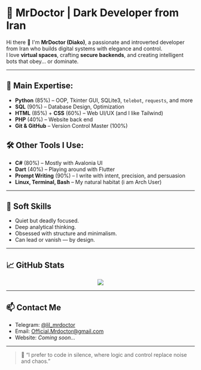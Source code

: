 # 🥷 MrDoctor | Dark Developer from Iran

Hi there 👋 I'm **MrDoctor (Diako)**, a passionate and introverted developer from Iran who builds digital systems with elegance and control.  
I love **virtual spaces**, crafting **secure backends**, and creating intelligent bots that obey... or dominate.

---

## 🧠 Main Expertise:
- **Python** (85%) – OOP, Tkinter GUI, SQLite3, `telebot`, `requests`, and more
- **SQL** (90%) – Database Design, Optimization
- **HTML** (85%) + **CSS** (60%) – Web UI/UX (and I like Tailwind)
- **PHP** (40%) – Website back end 
- **Git & GitHub** – Version Control Master (100%)

## 🛠️ Other Tools I Use:
- **C#** (80%) – Mostly with Avalonia UI
- **Dart** (40%) – Playing around with Flutter
- **Prompt Writing** (90%) – I write with intent, precision, and persuasion
- **Linux, Terminal, Bash** – My natural habitat (i am Arch User)

---

## 🎯 Soft Skills
- Quiet but deadly focused.
- Deep analytical thinking.
- Obsessed with structure and minimalism.
- Can lead or vanish — by design.

---

## 📈 GitHub Stats
<p align="center">
  <img src="https://github-readme-stats.vercel.app/api?username=xMrDoctor&show_icons=true&theme=radical"/>
<!--   <img src="https://github-readme-streak-stats.herokuapp.com/?user=xMrDoctor&theme=radical"/>
  <img src="https://github-readme-stats.vercel.app/api/top-langs/?username=xMrDoctor&layout=compact&theme=radical"/> -->
</p>

---

## 📫 Contact Me
- Telegram: [@lil_mrdoctor](https://t.me/lil_mrdoctor)
- Email: Official.Mrdoctor@gmail.com
- Website: *Coming soon...*

---

> 🖤 “I prefer to code in silence, where logic and control replace noise and chaos.”
